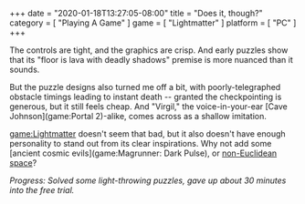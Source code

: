 +++
date = "2020-01-18T13:27:05-08:00"
title = "Does it, though?"
category = [ "Playing A Game" ]
game = [ "Lightmatter" ]
platform = [ "PC" ]
+++

The controls are tight, and the graphics are crisp.  And early puzzles show that its "floor is lava with deadly shadows" premise is more nuanced than it sounds.

But the puzzle designs also turned me off a bit, with poorly-telegraphed obstacle timings leading to instant death -- granted the checkpointing is generous, but it still feels cheap.  And "Virgil," the voice-in-your-ear [Cave Johnson](game:Portal 2)-alike, comes across as a shallow imitation.

<game:Lightmatter> doesn't seem that bad, but it also doesn't have enough personality to stand out from its clear inspirations.  Why not add some [ancient cosmic evils](game:Magrunner: Dark Pulse), or [non-Euclidean space](game:Antichamber)?

<i>Progress: Solved some light-throwing puzzles, gave up about 30 minutes into the free trial.</i>
